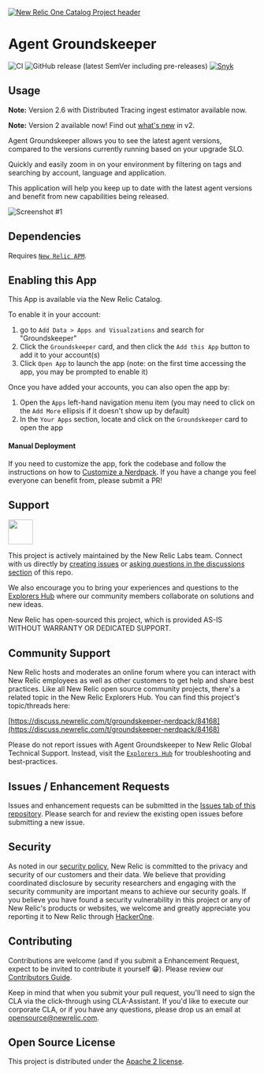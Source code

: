 [![New Relic One Catalog Project header](https://github.com/newrelic/opensource-website/raw/master/src/images/categories/New_Relic_One_Catalog_Project.png)](https://opensource.newrelic.com/oss-category/#new-relic-one-catalog-project)

# Agent Groundskeeper

![CI](https://github.com/newrelic/nr1-groundskeeper/workflows/CI/badge.svg) ![GitHub release (latest SemVer including pre-releases)](https://img.shields.io/github/v/release/newrelic/nr1-groundskeeper?include_prereleases&sort=semver) [![Snyk](https://snyk.io/test/github/newrelic/nr1-groundskeeper/badge.svg)](https://snyk.io/test/github/newrelic/nr1-groundskeeper)

## Usage

**Note:** Version 2.6 with Distributed Tracing ingest estimator available now.

**Note:** Version 2 available now! Find out [what's new](./v2-whats-new.md) in v2.

Agent Groundskeeper allows you to see the latest agent versions, compared to the versions currently running based on your upgrade SLO.

Quickly and easily zoom in on your environment by filtering on tags and searching by account, language and application.

This application will help you keep up to date with the latest agent versions and benefit from new capabilities being released.

![Screenshot #1](catalog/screenshots/nr1-groundskeeper-1.png)

## Dependencies

Requires [`New Relic APM`](https://newrelic.com/products/application-monitoring).

## Enabling this App

This App is available via the New Relic Catalog. 

To enable it in your account: 
1. go to `Add Data > Apps and Visualzations` and search for "Groundskeeper"
2. Click the `Groundskeeper` card, and then click the `Add this App` button to add it to your account(s)
3. Click `Open App` to launch the app (note: on the first time accessing the app, you may be prompted to enable it)

Once you have added your accounts, you can also open the app by:
1. Open the `Apps` left-hand navigation menu item (you may need to click on the `Add More` ellipsis if it doesn't show up by default)
2. In the `Your Apps` section, locate and click on the `Groundskeeper` card to open the app 

#### Manual Deployment
If you need to customize the app, fork the codebase and follow the instructions on how to [Customize a Nerdpack](https://developer.newrelic.com/build-apps/customize-nerdpack). If you have a change you feel everyone can benefit from, please submit a PR!

## Support

<a href="https://github.com/newrelic?q=nrlabs-viz&amp;type=all&amp;language=&amp;sort="><img src="https://user-images.githubusercontent.com/1786630/214122263-7a5795f6-f4e3-4aa0-b3f5-2f27aff16098.png" height=50 /></a>

This project is actively maintained by the New Relic Labs team. Connect with us directly by [creating issues](../../issues) or [asking questions in the discussions section](../../discussions) of this repo.

We also encourage you to bring your experiences and questions to the [Explorers Hub](https://discuss.newrelic.com) where our community members collaborate on solutions and new ideas.

New Relic has open-sourced this project, which is provided AS-IS WITHOUT WARRANTY OR DEDICATED SUPPORT.

## Community Support

New Relic hosts and moderates an online forum where you can interact with New Relic employees as well as other customers to get help and share best practices. Like all New Relic open source community projects, there's a related topic in the New Relic Explorers Hub. You can find this project's topic/threads here:

[https://discuss.newrelic.com/t/groundskeeper-nerdpack/84168](https://discuss.newrelic.com/t/groundskeeper-nerdpack/84168)

Please do not report issues with Agent Groundskeeper to New Relic Global Technical Support. Instead, visit the [`Explorers Hub`](https://discuss.newrelic.com/c/build-on-new-relic) for troubleshooting and best-practices.

## Issues / Enhancement Requests

Issues and enhancement requests can be submitted in the [Issues tab of this repository](../../issues). Please search for and review the existing open issues before submitting a new issue.

## Security

As noted in our [security policy](https://github.com/newrelic/nr1-groundskeeper/security/policy), New Relic is committed to the privacy and security of our customers and their data. We believe that providing coordinated disclosure by security researchers and engaging with the security community are important means to achieve our security goals.
If you believe you have found a security vulnerability in this project or any of New Relic's products or websites, we welcome and greatly appreciate you reporting it to New Relic through [HackerOne](https://hackerone.com/newrelic).

## Contributing

Contributions are welcome (and if you submit a Enhancement Request, expect to be invited to contribute it yourself :grin:). Please review our [Contributors Guide](CONTRIBUTING.md).

Keep in mind that when you submit your pull request, you'll need to sign the CLA via the click-through using CLA-Assistant. If you'd like to execute our corporate CLA, or if you have any questions, please drop us an email at opensource@newrelic.com.

## Open Source License

This project is distributed under the [Apache 2 license](LICENSE).
